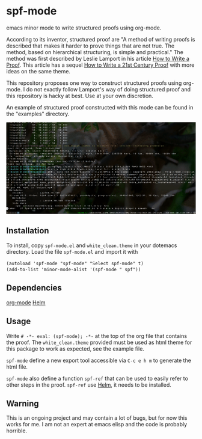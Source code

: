 # spf-mode
emacs minor mode to write structured proofs using org-mode.

According to its inventor, structured proof are "A method of writing proofs is described that makes it harder to prove things
that are not true. The method, based on hierarchical structuring, is simple and practical." 
The method was first described by Leslie Lamport in his article [How to Write a Proof](https://lamport.azurewebsites.net/pubs/lamport-how-to-write.pdf). This article has a sequel [How to Write a 21st Century Proof](https://lamport.azurewebsites.net/pubs/proof.pdf) with more ideas on the same theme.

This repository proposes one way to construct structured proofs using org-mode. 
I do not exactly follow Lamport's way of doing structured proof and this repository is hacky at best. Use at your own discretion.

An example of structured proof constructed with this mode can be found in the "examples" directory.

![](examples/spf-mode.gif)
## Installation

To install, copy `spf-mode.el` and `white_clean.theme` in your dotemacs directory. Load the file `spf-mode.el` and import it with 

    (autoload 'spf-mode "spf-mode" "Select spf-mode" t)
    (add-to-list 'minor-mode-alist '(spf-mode " spf"))

## Dependencies

[org-mode](https://orgmode.org/)
[Helm](https://github.com/emacs-helm/helm)


## Usage

Write `# -*- eval: (spf-mode); -*-` at the top of the org file that contains the proof. 
The `white_clean.theme` provided must be used as html theme for this package to work as expected, see the example file.

`spf-mode` define a new export tool accessible via `C-c e h m` to generate the html file.

`spf-mode` also define a function `spf-ref` that can be used to easily refer to other steps in the proof. `spf-ref` use [Helm](https://github.com/emacs-helm/helm), it needs to be installed.

## Warning

This is an ongoing project and may contain a lot of bugs, but for now this works for me.
I am not an expert at emacs elisp and the code is probably horrible.
